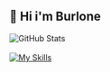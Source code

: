 ## 👋 Hi i'm Burlone
![GitHub Stats](https://github-readme-stats.vercel.app/api?username=burlone0&theme=midnight-blue)
<br>
<br>
[![My Skills](https://skillicons.dev/icons?i=js,discord,bots,devto)](https://skillicons.dev)
